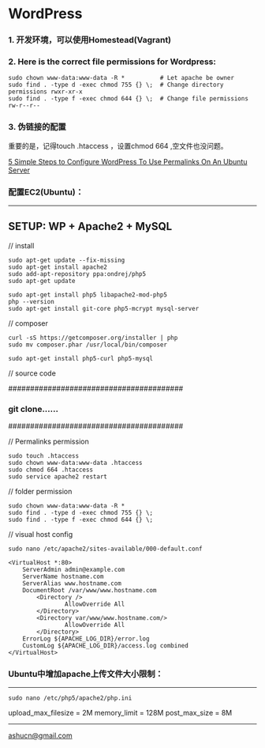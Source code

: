 # WordPress

### 1. 开发环境，可以使用Homestead(Vagrant)

### 2. Here is the correct file permissions for Wordpress:  
````
sudo chown www-data:www-data -R *          # Let apache be owner
sudo find . -type d -exec chmod 755 {} \;  # Change directory permissions rwxr-xr-x
sudo find . -type f -exec chmod 644 {} \;  # Change file permissions rw-r--r--
````
  
### 3. 伪链接的配置    
重要的是，记得touch .htaccess ，设置chmod 664 ,空文件也没问题。   

[5 Simple Steps to Configure WordPress To Use Permalinks On An Ubuntu Server](http://mixeduperic.com/ubuntu/5-simple-steps-to-configure-wordpress-to-use-permalinks-on-an-ubuntu-server.html)


### 配置EC2(Ubuntu)：
-----------------------------------
SETUP: WP + Apache2 + MySQL
-----------------------------------

 // install 
 ````  
sudo apt-get update --fix-missing
sudo apt-get install apache2
sudo add-apt-repository ppa:ondrej/php5
sudo apt-get update

sudo apt-get install php5 libapache2-mod-php5
php --version
sudo apt-get install git-core php5-mcrypt mysql-server
````  
// composer  
````  
curl -sS https://getcomposer.org/installer | php
sudo mv composer.phar /usr/local/bin/composer

sudo apt-get install php5-curl php5-mysql
````  
// source code

########################################
### git clone......
########################################

// Permalinks permission  
````  
sudo touch .htaccess
sudo chown www-data:www-data .htaccess 
sudo chmod 664 .htaccess 
sudo service apache2 restart
````  
// folder permission  
````  
sudo chown www-data:www-data -R *
sudo find . -type d -exec chmod 755 {} \;
sudo find . -type f -exec chmod 644 {} \;
````  
// visual host config  
````
sudo nano /etc/apache2/sites-available/000-default.conf
````    
  
````  
<VirtualHost *:80>
    ServerAdmin admin@example.com
    ServerName hostname.com
    ServerAlias www.hostname.com
    DocumentRoot /var/www/www.hostname.com
        <Directory />
                AllowOverride All
        </Directory>
        <Directory var/www/www.hostname.com/>
                AllowOverride All
        </Directory>
    ErrorLog ${APACHE_LOG_DIR}/error.log
    CustomLog ${APACHE_LOG_DIR}/access.log combined
</VirtualHost>
````   
  

### Ubuntu中增加apache上传文件大小限制：
-----------------------------------   

````
sudo nano /etc/php5/apache2/php.ini  
````    

upload_max_filesize = 2M 
memory_limit = 128M 
post_max_size = 8M  

---- 
ashucn@gmail.com  



